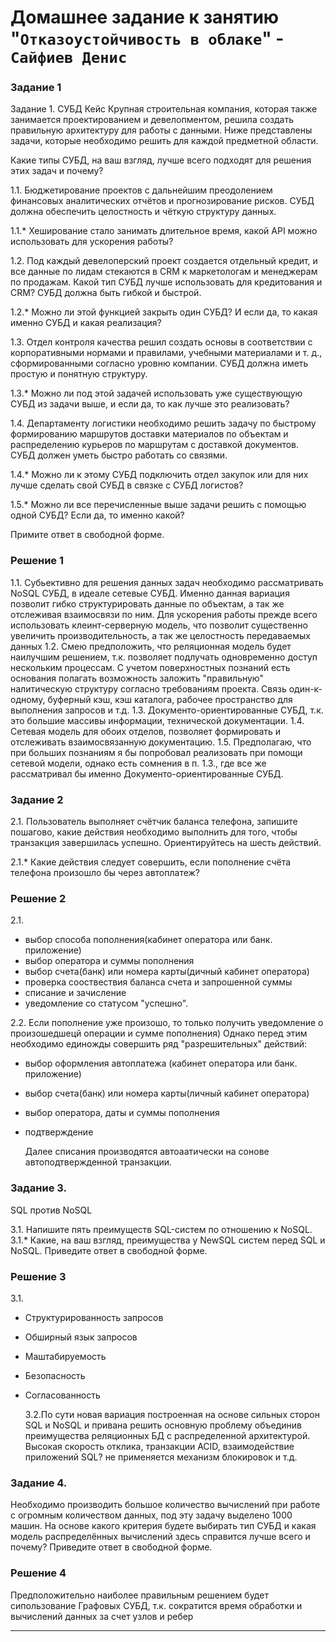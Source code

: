 # Домашнее задание к занятию "`Отказоустойчивость в облаке`" - `Сайфиев Денис`


### Задание 1

Задание 1. СУБД
Кейс
Крупная строительная компания, которая также занимается проектированием и девелопментом, решила создать правильную архитектуру для работы с данными. Ниже представлены задачи, которые необходимо решить для каждой предметной области.

Какие типы СУБД, на ваш взгляд, лучше всего подходят для решения этих задач и почему?

1.1. Бюджетирование проектов с дальнейшим преодолением финансовых аналитических отчётов и прогнозирование рисков. СУБД должна обеспечить целостность и чёткую структуру данных.

1.1.* Хеширование стало занимать длительное время, какой API можно использовать для ускорения работы?

1.2. Под каждый девелоперский проект создается отдельный кредит, и все данные по лидам стекаются в CRM к маркетологам и менеджерам по продажам. Какой тип СУБД лучше использовать для кредитования и CRM? СУБД должна быть гибкой и быстрой.

1.2.* Можно ли этой функцией закрыть один СУБД? И если да, то какая именно СУБД и какая реализация?

1.3. Отдел контроля качества решил создать основы в соответствии с корпоративными нормами и правилами, учебными материалами и т. д., сформированными согласно уровню компании. СУБД должна иметь простую и понятную структуру.

1.3.* Можно ли под этой задачей использовать уже существующую СУБД из задачи выше, и если да, то как лучше это реализовать?

1.4. Департаменту логистики необходимо решить задачу по быстрому формированию маршрутов доставки материалов по объектам и распределению курьеров по маршрутам с доставкой документов. СУБД должен уметь быстро работать со связями.

1.4.* Можно ли к этому СУБД подключить отдел закупок или для них лучше сделать свой СУБД в связке с СУБД логистов?

1.5.* Можно ли все перечисленные выше задачи решить с помощью одной СУБД? Если да, то именно какой?

Примите ответ в свободной форме.


### Решение 1

1.1. Субьективно для решения данных задач необходимо рассматривать NoSQL СУБД, в идеале сетевые СУБД. Именно данная вариация позволит гибко структурировать данные по объектам, а так же отслеживая взаимосвязи по ним. Для ускорения работы прежде всего использовать клеинт-серверную модель, что позволит существенно увеличить производительность, а так же целостность передаваемых данных
1.2. Смею предположить, что реляционная модель будет наилучшим решением, т.к. позволяет подлучать одновременно доступ нескольким процессам. С учетом поверхностных познаний есть основания полагать возможность заложить "правильную" налитическую структуру согласно требованиям проекта. Связь один-к-одному, буферный кэш, кэш каталога, рабочее пространство для выполнения запросов и т.д.
1.3. Документо-ориентированные СУБД,  т.к. это большие массивы информации, технической документации.
1.4. Сетевая модель для обоих отделов, позволяет формировать и отслеживать взаимосвязанную документацию.
1.5. Предполагаю, что при больших познаниям я бы попробовал реализовать при помощи сетевой модели, однако есть сомнения в п. 1.3., где все же рассматривал бы именно Документо-ориентированные СУБД.

### Задание 2

2.1. Пользователь выполняет счётчик баланса телефона, запишите пошагово, какие действия необходимо выполнить для того, чтобы транзакция завершилась успешно. Ориентируйтесь на шесть действий.

2.1.* Какие действия следует совершить, если пополнение счёта телефона произошло бы через автоплатеж?

### Решение 2

2.1. 
- выбор способа пополнения(кабинет оператора или банк. приложение)
- выбор  оператора и суммы пополнения
- выбор счета(банк) или номера карты(дичный кабинет оператора)
- проверка сооствествия баланса счета и запрошенной суммы
- списание и зачисление
- уведомление со статусом "успешно".

2.2. 
Если пополнение уже произошо, то только получить уведомление о произошедшецй операции и сумме пополнения) Однако перед этим необходимо единожды совершить ряд "разрешительных" действий:

- выбор оформления автоплатежа (кабинет оператора или банк. приложение)
- выбор счета(банк) или номера карты(личный кабинет оператора)
- выбор  оператора, даты и суммы пополнения
- подтверждение

  Далее списания производятся автоаатически на сонове автоподтвержденной транзакции.

### Задание 3. 

SQL против NoSQL

3.1. Напишите пять преимуществ SQL-систем по отношению к NoSQL.
3.1.* Какие, на ваш взгляд, преимущества у NewSQL систем перед SQL и NoSQL.
Приведите ответ в свободной форме.  

### Решение 3

3.1. 
- Структурированность запросов
- Обширный язык запросов
- Маштабируемость
- Безопасность
- Согласованность

  3.2.По сути новая вариация построенная на основе сильных сторон SQL и NoSQL и привана решить основную проблему объединив преимущества реляционных БД с распределенной архитектурой. Высокая скорость отклика, транзакции ACID, взаимодействие приложений SQL? не применяется механизм блокировок и т.д.

### Задание 4.

   Необходимо производить большое количество вычислений при работе с огромным количеством данных, под эту задачу выделено 1000 машин.
На основе какого критерия будете выбирать тип СУБД и какая модель распределённых вычислений здесь справится лучше всего и почему?
Приведите ответ в свободной форме.

### Решение 4

Предположительно наиболее правильным решением будет сипользование Графовых СУБД, т.к. сократится время обработки и вычислений данных за счет узлов и ребер

---


